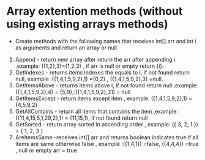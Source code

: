 # Array extention methods (without using existing arrays methods)

- Create methods with the following names that receives  int[] arr and int i as arguments and return an array or null

1. Append - return new array after return the arr after appending i ,example: ({1,2},3)={1,2,3} , if arr is null or empty return {i}.
2. GetIndexes - returns items indexes the equals to i, if not found return null,
   example :({1,4,1,5,9,2},1) ={0,2} , ({1,4,1,5,9,2},3) =null.
3. GetItemsAbove - returns items above i, if not found return null ,example: ({1,4,1,5,9,2},4) = {5,9},:({1,4,1,5,9,2},31) = null
4. GetItemsExcept - return items except item , example: ({1,4,1,5,9,2},1) = {4,5,9,2}
5. GetAllContains - return all items that contains the item ,example: ({11,4,15,5,1,29,2},1) = {11,15,1}, if not found return null
6. GetSorted - return array sorted in ascending order , example: ({ 3, 2, 1 }) = { 1, 2, 3 }
7. AreItemsSame -receives  int[] arr and returns boolean indicates true if all items are same otherwise false , example :({1,4,1}) =false, ({4,4,4}) =true , null or empty arr = true
